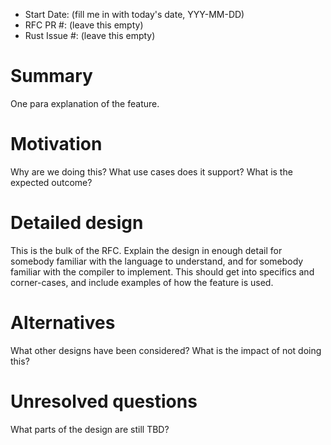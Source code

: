 - Start Date: (fill me in with today's date, YYY-MM-DD)
- RFC PR #: (leave this empty)
- Rust Issue #: (leave this empty)

# Summary

One para explanation of the feature.

# Motivation

Why are we doing this? What use cases does it support? What is the expected outcome?

# Detailed design

This is the bulk of the RFC. Explain the design in enough detail for somebody familiar
with the language to understand, and for somebody familiar with the compiler to implement.
This should get into specifics and corner-cases, and include examples of how the feature is used.

# Alternatives

What other designs have been considered? What is the impact of not doing this?

# Unresolved questions

What parts of the design are still TBD?